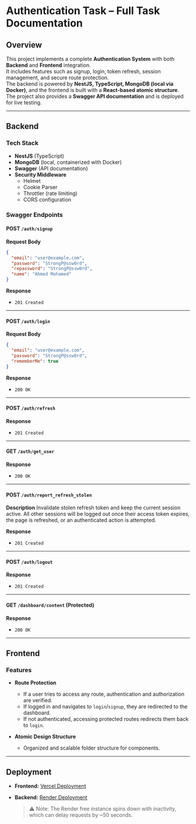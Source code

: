 # Authentication Task – Full Task Documentation

## Overview

This project implements a complete **Authentication System** with both **Backend** and **Frontend** integration.  
It includes features such as signup, login, token refresh, session management, and secure route protection.  
The backend is powered by **NestJS, TypeScript, MongoDB (local via Docker)**, and the frontend is built with a **React-based atomic structure**.  
The project also provides a **Swagger API documentation** and is deployed for live testing.

---

## Backend

### Tech Stack

- **NestJS** (TypeScript)
- **MongoDB** (local, containerized with Docker)
- **Swagger** (API documentation)
- **Security Middleware**
  - Helmet
  - Cookie Parser
  - Throttler (rate limiting)
  - CORS configuration

### Swagger Endpoints

#### **POST** `/auth/signup`

**Request Body**

```json
{
  "email": "user@example.com",
  "password": "StrongP@ssw0rd",
  "repassword": "StrongP@ssw0rd",
  "name": "Ahmed Mohamed"
}
```

**Response**

- `201 Created`

---

#### **POST** `/auth/login`

**Request Body**

```json
{
  "email": "user@example.com",
  "password": "StrongP@ssw0rd",
  "rememberMe": true
}
```

**Response**

- `200 OK`

---

#### **POST** `/auth/refresh`

**Response**

- `201 Created`

---

#### **GET** `/auth/get_user`

**Response**

- `200 OK`

---

#### **POST** `/auth/report_refresh_stolen`

**Description**
Invalidate stolen refresh token and keep the current session active.
All other sessions will be logged out once their access token expires, the page is refreshed, or an authenticated action is attempted.

**Response**

- `201 Created`

---

#### **POST** `/auth/logout`

**Response**

- `201 Created`

---

#### **GET** `/dashboard/content` (Protected)

**Response**

- `200 OK`

---

## Frontend

### Features

- **Route Protection**

  - If a user tries to access any route, authentication and authorization are verified.
  - If logged in and navigates to `login`/`signup`, they are redirected to the dashboard.
  - If not authenticated, accessing protected routes redirects them back to `login`.

- **Atomic Design Structure**
  - Organized and scalable folder structure for components.

---

## Deployment

- **Frontend:** [Vercel Deployment](https://auth-frontend-eight-zeta.vercel.app/)
- **Backend:** [Render Deployment](https://auth-backend-v6f5.onrender.com)

  > ⚠️ Note: The Render free instance spins down with inactivity, which can delay requests by \~50 seconds.
